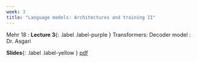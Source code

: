 ```yaml
---
week: 3
title: "Language models: Architectures and training II"
---
```


Mehr 18
: **Lecture 3**{: .label .label-purple } Transformers: Decoder model
  : Dr. Asgari

  **Slides**{: .label .label-yellow } [pdf](../assets/lectures/Transformers-Decoder.pdf)